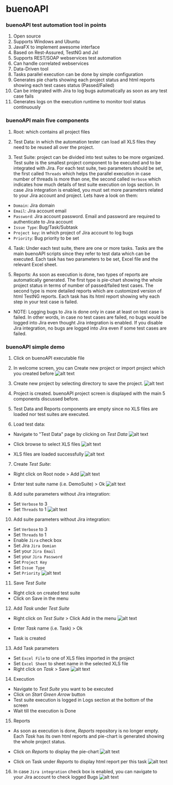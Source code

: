 # buenoAPI



### buenoAPI test automation tool in points
1. Open source
2. Supports Windows and Ubuntu
3. JavaFX to implement awesome interface
4. Based on Rest-Assured, TestNG and Jxl
5. Supports REST/SOAP webservices test automation
6. Can handle correlated webservices
7. Data-Driven tool
8. Tasks parallel execution can be done by simple configuration
9. Generates pie charts showing each project status and html reports showing each test cases status (Passed/Failed)
10. Can be integrated with Jira to log bugs automatically as soon as any test case fails
11. Generates logs on the execution runtime to monitor tool status continuously


### buenoAPI main five components

1. Root: which contains all project files
2. Test Data: in which the automation tester can load all XLS files they need to be reused all over the project.

3. Test Suite: project can be divided into test suites to be more organized. Test suite is the smallest project component to be executed and to be integrated with Jira. For each test suite, two parameters should be set, the first called `Threads` which helps the parallel execution in case number of threads is more than one, the second called `Verbose` which indicates how much details of test suite execution on logs section. In case Jira integration is enabled, you must set more parameters related to your Jira account and project. Lets have a look on them:
  - `Domain`: Jira domain
  - `Email`: Jira account email
  - `Password`: Jira account password. Email and password are required to authenticate to Jira account
  - `Issue Type`: Bug/Task/Subtask
  - `Project key`: in which project of Jira account to log bugs
  - `Priority`: Bug priority to be set

4. Task: Under each test suite, there are one or more tasks. Tasks are the main buenoAPI scripts since they refer to test data which can be executed. Each task has two parameters to be set, Excel file and the relevant Excel sheet.

5. Reports: As soon as execution is done, two types of reports are automatically generated. The first type is pie-chart showing the whole project status in terms of number of passed/failed test cases. The second type is more detailed reports which are customized version of html TestNG reports. Each task has its html report showing why each step in your test case is failed.

* NOTE: Logging bugs to Jira is done only in case at least on test case is failed. In other words, in case no test cases are failed, no bugs would be logged into Jira even thought Jira integration is enabled. If you disable Jira integration, no bugs are logged into Jira even if some test cases are failed.





### buenoAPI simple demo

1. Click on buenoAPI executable file

2. In welcome screen, you can Create new project or import project which you created before
![alt text](screenshots/welcome_screen_1.PNG)

3. Create new project by selecting directory to save the project.
![alt text](screenshots/welcome_screen_2.PNG)

4. Project is created. buenoAPI project screen is displayed with the main 5 components discussed before.

5. Test Data and Reports components are empty since no XLS files are loaded nor test suites are executed.


6. Load test data:
 - Navigate to "Test Data" page by clicking on *Test Data*
 ![alt text](screenshots/add_testData_1.PNG)
 
 - Click browse to select XLS files
 ![alt text](screenshots/add_testData_2.PNG)
 
 - XLS files are loaded successfully
 ![alt text](screenshots/add_testData_3.PNG)
 

7. Create *Test Suite*:
 - Right click on Root node > Add
 ![alt text](screenshots/add_suite_1.PNG)

 - Enter test suite name (i.e. DemoSuite) > Ok
 ![alt text](screenshots/add_suite_2.PNG)


8. Add suite parameters without Jira integration:
 - Set `Verbose` to 3
 - Set `Threads` to 1
 ![alt text](screenshots/suite_params_without_jira.PNG)

10. Add suite parameters without Jira integration:
 - Set `Verbose` to 3
 - Set `Threads` to 1
 - Enable `Jira` check box
 - Set Jira `Jira Domian`
 - Set your `Jira Email`
 - Set your `Jira Password`
 - Set `Project Key`
 - Set `Issue Type`
 - Set `Priority`
 ![alt text](screenshots/suite_params_with_jira.PNG)

11. Save *Test Suite*
 - Right click on created test suite
 - Click on Save in the menu

12. Add *Task* under *Test Suite*
 - Right click on *Test Suite* > Click Add in the menu
 ![alt text](screenshots/add_task_1.PNG)
 
 - Enter *Task* name (i.e. Task) > Ok
 - Task is created

13. Add Task parameters
 - Set `Excel File` to one of XLS files imported in the project
 - Set `Excel Sheet` to sheet name in the selected XLS file
 - Right click on *Task* > Save
 ![alt text](screenshots/task_params.PNG)
 
 
14. Execution 
 - Navigate to *Test Suite* you want to be executed
 - Click on *Start Green Arrow* button
 - Test suite execution is logged in Logs section at the bottom of the screen
 - Wait till the execution is Done

15. Reports
 - As soon as execution is done, *Reports* repository is no longer empty. Each *Task* has its own html reports and pie-chart is generated showing the whole project status.
 - Click on *Reports* to display the pie-chart
 ![alt text](screenshots/chart_report.PNG)
 
 - Click on Task under *Reports* to display html report per this task
 ![alt text](screenshots/html_report.PNG)

16. In case `Jira integration` check box is enabled, you can navigate to your Jira account to check logged Bugs
![alt text](screenshots/jira.PNG)

